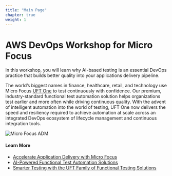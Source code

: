 ```yaml
---
title: "Main Page"
chapter: true
weight: 1
---
```


# AWS DevOps Workshop for Micro Focus
In this workshop, you will learn why AI-based testing is an essential DevOps practice that builds better quality into your applications delivery pipeline.

The world’s biggest names in finance, healthcare, retail, and technology use Micro Focus [UFT One](https://www.microfocus.com/products/uft-one/overview) to test continuously with confidence. Our premium, industry-standard functional test automation solution helps organizations test earlier and more often while driving continuous quality. With the advent of intelligent automation into the world of testing, UFT One now delivers the speed and resiliency required to achieve automation at scale across an integrated DevOps ecosystem of lifecycle management and continuous integration tools.

![Micro Focus ADM](/images/mf-adm.PNG)

#### Learn More
- [Accelerate Application Delivery with Micro Focus](https://www.microfocus.com/en-us/solutions/accelerate-application-delivery)
- [AI-Powered Functional Test Automation Solutions](https://www.microfocus.com/portfolio/functional-testing-software-testing)
- [Smarter Testing with the UFT Family of Functional Testing Solutions](https://players.brightcove.net/5456344257001/HkaDA1joZ_default/index.html?videoId=6161717604001&utm_campaign=00175040)
